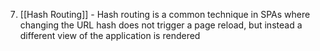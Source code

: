 7. [[Hash Routing]] - Hash routing is a common technique in SPAs where changing the URL hash does not trigger a page reload, but instead a different view of the application is rendered